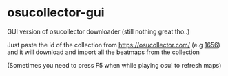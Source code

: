 # osucollector-gui
GUI version of osucollector downloader (still nothing great tho..)

Just paste the id of the collection from https://osucollector.com/ (e.g <a href="https://osucollector.com/collections/1656">1656</a>) and it will download and import all the beatmaps from the collection

(Sometimes you need to press F5 when while playing osu! to refresh maps)
